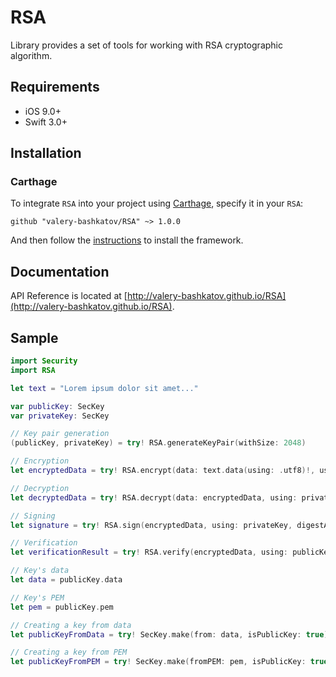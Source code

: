 # RSA
Library provides a set of tools for working with RSA cryptographic algorithm.

## Requirements
- iOS 9.0+
- Swift 3.0+

## Installation
### Carthage
To integrate `RSA` into your project using [Carthage](https://github.com/Carthage/Carthage), specify it in your `RSA`:

```
github "valery-bashkatov/RSA" ~> 1.0.0
```
And then follow the [instructions](https://github.com/Carthage/Carthage#if-youre-building-for-ios-tvos-or-watchos) to install the framework.

## Documentation
API Reference is located at [http://valery-bashkatov.github.io/RSA](http://valery-bashkatov.github.io/RSA).

## Sample
```swift
import Security
import RSA

let text = "Lorem ipsum dolor sit amet..."

var publicKey: SecKey
var privateKey: SecKey

// Key pair generation
(publicKey, privateKey) = try! RSA.generateKeyPair(withSize: 2048)

// Encryption
let encryptedData = try! RSA.encrypt(data: text.data(using: .utf8)!, using: publicKey)

// Decryption
let decryptedData = try! RSA.decrypt(data: encryptedData, using: privateKey)

// Signing
let signature = try! RSA.sign(encryptedData, using: privateKey, digestAlgorithm: .PKCS1SHA1)

// Verification
let verificationResult = try! RSA.verify(encryptedData, using: publicKey, digestAlgorithm: .PKCS1SHA1, signature: signature)

// Key's data
let data = publicKey.data

// Key's PEM
let pem = publicKey.pem

// Creating a key from data
let publicKeyFromData = try! SecKey.make(from: data, isPublicKey: true)

// Creating a key from PEM
let publicKeyFromPEM = try! SecKey.make(fromPEM: pem, isPublicKey: true)
```
